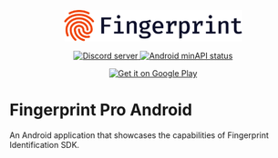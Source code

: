 <p align="center">
    <picture>
      <source media="(prefers-color-scheme: dark)" srcset="res/logo_light.svg" />
      <source media="(prefers-color-scheme: light)" srcset="res/logo_dark.svg" />
      <img src="res/logo_dark.svg" alt="Fingerprint logo" width="312px" />
    </picture>
</p>
<p align="center">
  <a href="https://discord.gg/39EpE2neBg">
    <img src="https://img.shields.io/discord/852099967190433792?style=logo&label=Discord&logo=Discord&logoColor=white" alt="Discord server">
  </a>
    <a href="https://android-arsenal.com/api?level=21">
    <img src="https://img.shields.io/badge/API-21%2B-brightgreen.svg" alt="Android minAPI status">
  </a>
</p>

<p align="center">
 	<a href='https://play.google.com/store/apps/details?id=com.fingerprintjs.android.fpjs_pro_demo'>
 		<img alt='Get it on Google Play' src='https://play.google.com/intl/en_us/badges/static/images/badges/en_badge_web_generic.png' width="240px"/>
 	</a>
 </p>

# Fingerprint Pro Android
An Android application that showcases the capabilities of Fingerprint Identification SDK.
